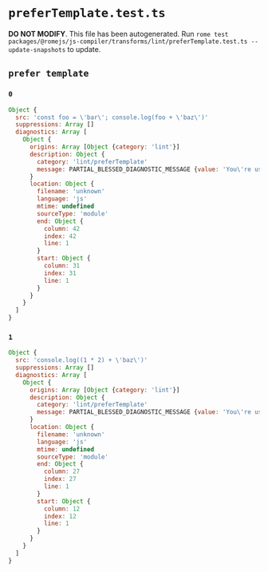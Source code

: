 # `preferTemplate.test.ts`

**DO NOT MODIFY**. This file has been autogenerated. Run `rome test packages/@romejs/js-compiler/transforms/lint/preferTemplate.test.ts --update-snapshots` to update.

## `prefer template`

### `0`

```javascript
Object {
  src: 'const foo = \'bar\'; console.log(foo + \'baz\')'
  suppressions: Array []
  diagnostics: Array [
    Object {
      origins: Array [Object {category: 'lint'}]
      description: Object {
        category: 'lint/preferTemplate'
        message: PARTIAL_BLESSED_DIAGNOSTIC_MESSAGE {value: 'You\'re using string concatenation when template literals are preferred'}
      }
      location: Object {
        filename: 'unknown'
        language: 'js'
        mtime: undefined
        sourceType: 'module'
        end: Object {
          column: 42
          index: 42
          line: 1
        }
        start: Object {
          column: 31
          index: 31
          line: 1
        }
      }
    }
  ]
}
```

### `1`

```javascript
Object {
  src: 'console.log((1 * 2) + \'baz\')'
  suppressions: Array []
  diagnostics: Array [
    Object {
      origins: Array [Object {category: 'lint'}]
      description: Object {
        category: 'lint/preferTemplate'
        message: PARTIAL_BLESSED_DIAGNOSTIC_MESSAGE {value: 'You\'re using string concatenation when template literals are preferred'}
      }
      location: Object {
        filename: 'unknown'
        language: 'js'
        mtime: undefined
        sourceType: 'module'
        end: Object {
          column: 27
          index: 27
          line: 1
        }
        start: Object {
          column: 12
          index: 12
          line: 1
        }
      }
    }
  ]
}
```
